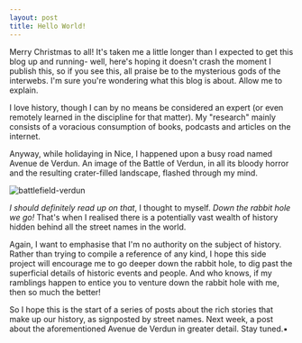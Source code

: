 ```yaml
---
layout: post
title: Hello World!
---
```


Merry Christmas to all! It's taken me a little longer than I expected to get this blog up and running- well, here's hoping it doesn't crash the moment I publish this, so if you see this, all praise be to the mysterious gods of the interwebs. I'm sure you're wondering what this blog is about. Allow me to explain.

I love history, though I can by no means be considered an expert (or even remotely learned in the discipline for that matter). My "research" mainly consists of a voracious consumption of books, podcasts and articles on the internet. 

Anyway, while holidaying in Nice, I happened upon a busy road named Avenue de Verdun. An image of the Battle of Verdun, in all its bloody horror and the resulting crater-filled landscape, flashed through my mind. 

![battlefield-verdun](https://upload.wikimedia.org/wikipedia/commons/f/ff/Battelfield_Verdun.JPG "Battlefield at Verdun") 

*I should definitely read up on that*, I thought to myself. *Down the rabbit hole we go!* That's when I realised there is a potentially vast wealth of history hidden behind all the street names in the world.

Again, I want to emphasise that I'm no authority on the subject of history. Rather than trying to compile a reference of any kind, I hope this side project will encourage me to go deeper down the rabbit hole, to dig past the superficial details of historic events and people. And who knows, if my ramblings happen to entice you to venture down the rabbit hole with me, then so much the better!

So I hope this is the start of a series of posts about the rich stories that make up our history, as signposted by street names. Next week, a post about the aforementioned Avenue de Verdun in greater detail. Stay tuned.▪